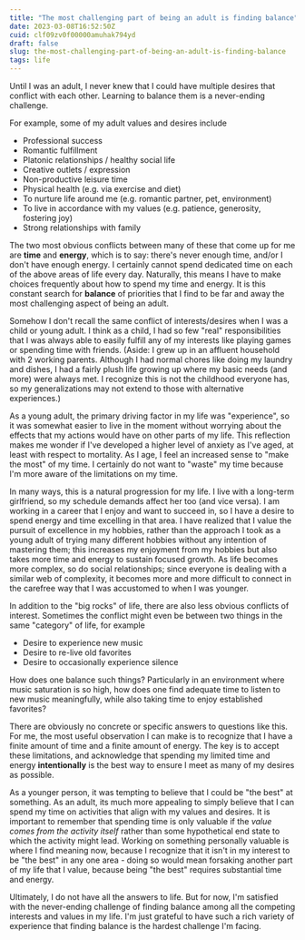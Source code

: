 ```yaml
---
title: "The most challenging part of being an adult is finding balance"
date: 2023-03-08T16:52:50Z
cuid: clf09zv0f00000amuhak794yd
draft: false
slug: the-most-challenging-part-of-being-an-adult-is-finding-balance
tags: life
---
```


Until I was an adult, I never knew that I could have multiple desires that conflict with each other. Learning to balance them is a never-ending challenge.

For example, some of my adult values and desires include

- Professional success
- Romantic fulfillment
- Platonic relationships / healthy social life
- Creative outlets / expression
- Non-productive leisure time
- Physical health (e.g. via exercise and diet)
- To nurture life around me (e.g. romantic partner, pet, environment)
- To live in accordance with my values (e.g. patience, generosity, fostering joy)
- Strong relationships with family

The two most obvious conflicts between many of these that come up for me are **time** and **energy**, which is to say: there's never enough time, and/or I don't have enough energy. I certainly cannot spend dedicated time on each of the above areas of life every day. Naturally, this means I have to make choices frequently about how to spend my time and energy. It is this constant search for **balance** of priorities that I find to be far and away the most challenging aspect of being an adult.

Somehow I don't recall the same conflict of interests/desires when I was a child or young adult. I think as a child, I had so few "real" responsibilities that I was always able to easily fulfill any of my interests like playing games or spending time with friends. (Aside: I grew up in an affluent household with 2 working parents. Although I had normal chores like doing my laundry and dishes, I had a fairly plush life growing up where my basic needs (and more) were always met. I recognize this is not the childhood everyone has, so my generalizations may not extend to those with alternative experiences.)

As a young adult, the primary driving factor in my life was "experience", so it was somewhat easier to live in the moment without worrying about the effects that my actions would have on other parts of my life. This reflection makes me wonder if I've developed a higher level of anxiety as I've aged, at least with respect to mortality. As I age, I feel an increased sense to "make the most" of my time. I certainly do not want to "waste" my time because I'm more aware of the limitations on my time.

In many ways, this is a natural progression for my life. I live with a long-term girlfriend, so my schedule demands affect her too (and vice versa). I am working in a career that I enjoy and want to succeed in, so I have a desire to spend energy and time excelling in that area. I have realized that I value the pursuit of excellence in my hobbies, rather than the approach I took as a young adult of trying many different hobbies without any intention of mastering them; this increases my enjoyment from my hobbies but also takes more time and energy to sustain focused growth. As life becomes more complex, so do social relationships; since everyone is dealing with a similar web of complexity, it becomes more and more difficult to connect in the carefree way that I was accustomed to when I was younger.

In addition to the "big rocks" of life, there are also less obvious conflicts of interest. Sometimes the conflict might even be between two things in the same "category" of life, for example

- Desire to experience new music
- Desire to re-live old favorites
- Desire to occasionally experience silence

How does one balance such things? Particularly in an environment where music saturation is so high, how does one find adequate time to listen to new music meaningfully, while also taking time to enjoy established favorites?

There are obviously no concrete or specific answers to questions like this. For me, the most useful observation I can make is to recognize that I have a finite amount of time and a finite amount of energy. The key is to accept these limitations, and acknowledge that spending my limited time and energy **intentionally** is the best way to ensure I meet as many of my desires as possible.

As a younger person, it was tempting to believe that I could be "the best" at something. As an adult, its much more appealing to simply believe that I can spend my time on activities that align with my values and desires. It is important to remember that spending time is only valuable if the _value comes from the activity itself_ rather than some hypothetical end state to which the activity might lead. Working on something personally valuable is where I find meaning now, because I recognize that it isn't in my interest to be "the best" in any one area - doing so would mean forsaking another part of my life that I value, because being "the best" requires substantial time and energy.

Ultimately, I do not have all the answers to life. But for now, I'm satisfied with the never-ending challenge of finding balance among all the competing interests and values in my life. I'm just grateful to have such a rich variety of experience that finding balance is the hardest challenge I'm facing.
